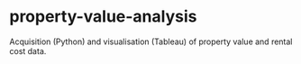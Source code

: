 # property-value-analysis
Acquisition (Python) and visualisation (Tableau) of property value and rental cost data.
